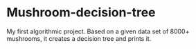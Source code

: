 # Mushroom-decision-tree
My first algorithmic project. Based on a given data set of 8000+ mushrooms, it creates a decision tree and prints it.
